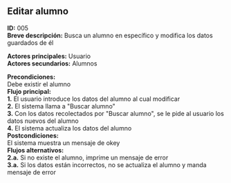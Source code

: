 ## Editar alumno
**ID:** 005  
**Breve descripción:** Busca un alumno en específico y modifica los datos guardados de él  

**Actores principales:** Usuario  
**Actores secundarios:** Alumnos

**Precondiciones:**  
Debe existir el alumno  
**Flujo principal:**  
**1.** El usuario introduce los datos del alumno al cual modificar  
**2.** El sistema llama a "Buscar alumno"  
**3.** Con los datos recolectados por "Buscar alumno", se le pide al usuario los datos nuevos del alumno  
**4.** El sistema actualiza los datos del alumno    
**Postcondiciones:**  
El sistema muestra un mensaje de okey  
**Flujos alternativos:**  
**2.a.** Si no existe el alumno, imprime un mensaje de error  
**3.a.** Si los datos están incorrectos, no se actualiza el alumno y manda mensaje de error  
